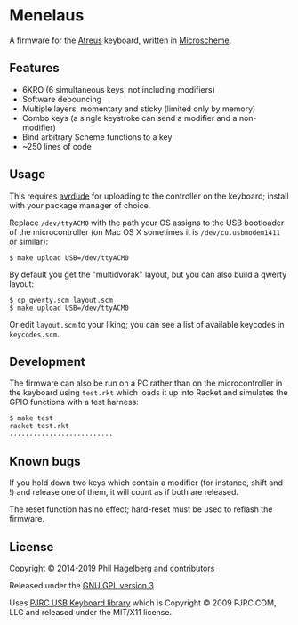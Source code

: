 # Menelaus

A firmware for the
[Atreus](http://atreus.technomancy.us) keyboard, written in
[Microscheme](https://ryansuchocki.github.io/microscheme/).

## Features

* 6KRO (6 simultaneous keys, not including modifiers)
* Software debouncing
* Multiple layers, momentary and sticky (limited only by memory)
* Combo keys (a single keystroke can send a modifier and a non-modifier)
* Bind arbitrary Scheme functions to a key
* ~250 lines of code

## Usage

This requires [avrdude](https://www.nongnu.org/avrdude/) for uploading
to the controller on the keyboard; install with your package manager
of choice.

Replace `/dev/ttyACM0` with the path your OS assigns to the USB
bootloader of the microcontroller (on Mac OS X sometimes it is
`/dev/cu.usbmodem1411` or similar):

    $ make upload USB=/dev/ttyACM0

By default you get the "multidvorak" layout, but you can also build a
qwerty layout:

    $ cp qwerty.scm layout.scm
    $ make upload USB=/dev/ttyACM0

Or edit `layout.scm` to your liking; you can see a list of available
keycodes in `keycodes.scm`.

## Development

The firmware can also be run on a PC rather than on the
microcontroller in the keyboard using `test.rkt` which loads it up
into Racket and simulates the GPIO functions with a test harness:

    $ make test
    racket test.rkt
    ..........................

## Known bugs

If you hold down two keys which contain a modifier (for instance,
shift and !) and release one of them, it will count as if both are released.

The reset function has no effect; hard-reset must be used to reflash
the firmware.

## License

Copyright © 2014-2019 Phil Hagelberg and contributors

Released under the [GNU GPL version 3](https://www.gnu.org/licenses/gpl.html).

Uses [PJRC USB Keyboard library](http://www.pjrc.com/teensy/usb_keyboard.html)
which is Copyright © 2009 PJRC.COM, LLC and released under the MIT/X11 license.
